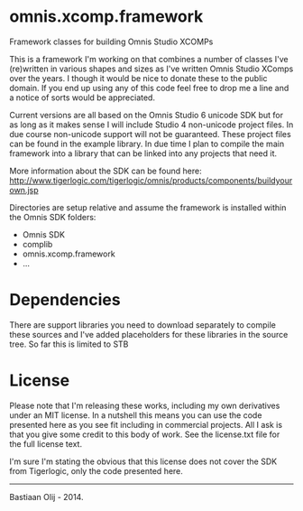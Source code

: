 omnis.xcomp.framework
=====================

Framework classes for building Omnis Studio XCOMPs

This is a framework I'm working on that combines a number of classes I've (re)written in various shapes and sizes as I've written Omnis Studio XComps over the years. I though it would be nice to donate these to the public domain. If you end up using any of this code feel free to drop me a line and a notice of sorts would be appreciated.

Current versions are all based on the Omnis Studio 6 unicode SDK but for as long as it makes sense I will include Studio 4 non-unicode project files. In due course non-unicode support will not be guaranteed.
These project files can be found in the example library. In due time I plan to compile the main framework into a library that can be linked into any projects that need it.

More information about the SDK can be found here: http://www.tigerlogic.com/tigerlogic/omnis/products/components/buildyourown.jsp

Directories are setup relative and assume the framework is installed within the Omnis SDK folders:
- Omnis SDK
 - complib
 - omnis.xcomp.framework
 - ...

Dependencies
============
There are support libraries you need to download separately to compile these sources and I've added placeholders for these libraries in the source tree. 
So far this is limited to STB

License
=======
Please note that I'm releasing these works, including my own derivatives under an MIT license. In a nutshell this means you can use the code presented here as you see fit including in commercial projects. All I ask is that you give some credit to this body of work. See the license.txt file for the full license text.

I'm sure I'm stating the obvious that this license does not cover the SDK from Tigerlogic, only the code presented here.

----

Bastiaan Olij - 2014.
